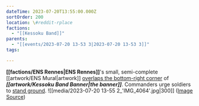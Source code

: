 ```yaml
---
dateTime: 2023-07-20T13:55:00.000Z
sortOrder: 200
location: \#reddit-rplace
factions:
  - "[[Kessoku Band]]"
parents:
  - "[[events/2023-07-20 13-53 3|2023-07-20 13-53 3]]"
tags: 

---
```

**[[factions/ENS Rennes|ENS Rennes]]**'s small, semi-complete [[artwork/ENS Mural|artwork]] [overlaps the bottom-right corner](discord://discord.com/channels/1093664259273130084/1131230952119615600/1131585069904039978) of ***[[artwork/Kessoku Band Banner|the banner]]***. Commanders urge soldiers to [stand ground](discord://discord.com/channels/1093664259273130084/1131230952119615600/1131585124803301376).
![[media/2023-07-20 13-55 2_'IMG_4064'.jpg|300]]
([Image Source](discord://discord.com/channels/1093664259273130084/1131230952119615600/1131585081945894913))
